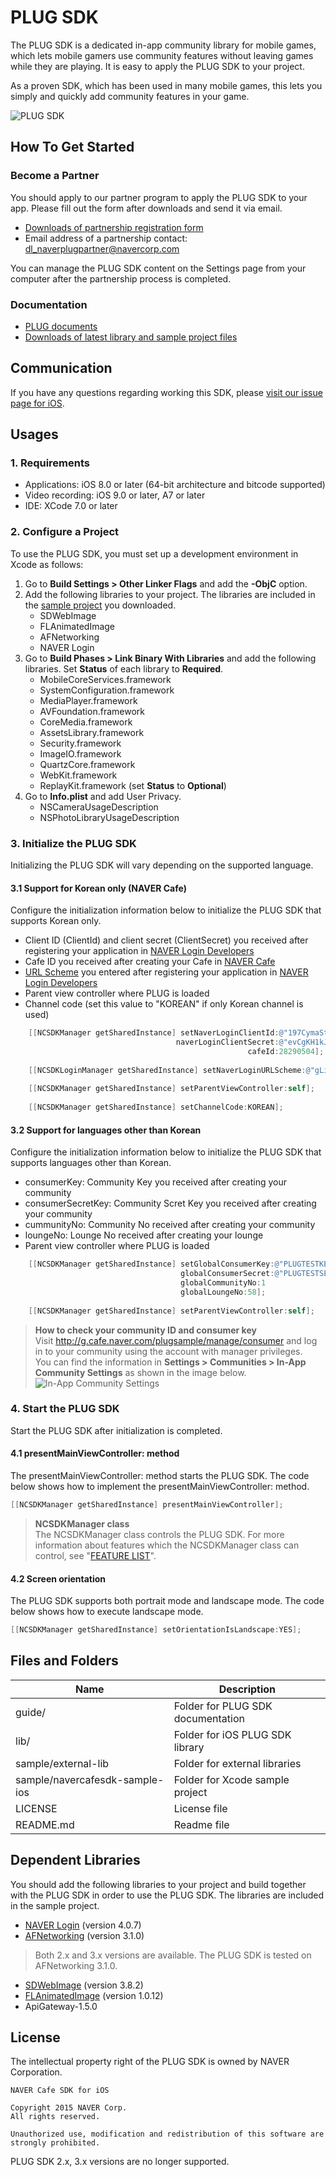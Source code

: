 # PLUG SDK

The PLUG SDK is a dedicated in-app community library for mobile games, which lets mobile gamers use community features without leaving games while they are playing. It is easy to apply the PLUG SDK  to your project.

As a proven SDK, which has been used in many mobile games, this lets you simply and quickly add community features in your game.
 
![PLUG SDK](http://static.naver.net/m/cafe/glink/promotion/cafe_sdk_open/img_intro1_20151111.png)

## How To Get Started 

### Become a Partner

You should apply to our partner program to apply the PLUG SDK to your app. Please fill out the form after downloads and send it via email.

- [Downloads of partnership registration form](https://github.com/naver/cafe-sdk-android/raw/master/guide/alliance/%EB%84%A4%EC%9D%B4%EB%B2%84%EC%B9%B4%ED%8E%98SDK_%EC%A0%9C%ED%9C%B4%EC%96%91%EC%8B%9D_%EA%B2%8C%EC%9E%84%EC%82%AC%EB%AA%85_%EA%B2%8C%EC%9E%84%EB%AA%85_ver.2.0.0.xlsx)
- Email address of a partnership contact: <a href="mailto:dl_naverplugpartner@navercorp.com">dl_naverplugpartner@navercorp.com</a>

You can manage the PLUG SDK content on the Settings page from your computer after the partnership process is completed.

### Documentation

- [PLUG documents](https://www.gitbook.com/book/plug/plug-sdk-ios/details/en)
- [Downloads of latest library and sample project files](https://github.com/naver/cafe-sdk-ios/archive/master.zip)

## Communication

If you have any questions regarding working this SDK, please [visit our issue page for iOS](https://github.com/naver/cafe-sdk-ios/issues).

## Usages

### 1. Requirements

- Applications: iOS 8.0 or later (64-bit architecture and bitcode supported)
- Video recording: iOS 9.0 or later, A7 or later
- IDE: XCode 7.0 or later

### 2. Configure a Project

To use the PLUG SDK, you must set up a development environment in Xcode as follows:

1. Go to **Build Settings > Other Linker Flags** and add the **-ObjC** option.  
2. Add the following libraries to your project. The libraries are included in the [sample project](https://github.com/naver/cafe-sdk-ios/archive/master.zip) you downloaded.    
    - SDWebImage  
    - FLAnimatedImage  
    - AFNetworking  
    - NAVER Login  
3. Go to **Build Phases > Link Binary With Libraries** and add the following libraries. Set **Status** of each library to **Required**.
    - MobileCoreServices.framework
    - SystemConfiguration.framework
    - MediaPlayer.framework
    - AVFoundation.framework
    - CoreMedia.framework
    - AssetsLibrary.framework
    - Security.framework
    - ImageIO.framework
    - QuartzCore.framework
    - WebKit.framework
    - ReplayKit.framework (set **Status** to **Optional**)
4. Go to **Info.plist** and add User Privacy.
    - NSCameraUsageDescription
    - NSPhotoLibraryUsageDescription
    
### 3. Initialize the PLUG SDK

Initializing the PLUG SDK will vary depending on the supported language.

#### 3.1 Support for Korean only (NAVER Cafe)

Configure the initialization information below to initialize the PLUG SDK that supports Korean only.

- Client ID (ClientId) and client secret (ClientSecret) you received after registering your application in [NAVER Login Developers](https://developers.naver.com/apps/#/register?api=nvlogin)
- Cafe ID you received after creating your Cafe in [NAVER Cafe](http://section.cafe.naver.com/)
- [URL Scheme](https://developers.naver.com/apps/#/myapps) you entered after registering your application in [NAVER Login Developers](https://developers.naver.com/apps/#/register?api=nvlogin)
- Parent view controller where PLUG is loaded
- Channel code (set this value to "KOREAN" if only Korean channel is used)

```objective-c
    [[NCSDKManager getSharedInstance] setNaverLoginClientId:@"197CymaStozo7X5r2qR5"
                                     naverLoginClientSecret:@"evCgKH1kJL"
                                                     cafeId:28290504];
                                                     
    [[NCSDKLoginManager getSharedInstance] setNaverLoginURLScheme:@"gLinkSample"];
    
    [[NCSDKManager getSharedInstance] setParentViewController:self];
    
    [[NCSDKManager getSharedInstance] setChannelCode:KOREAN];
```

#### 3.2 Support for languages other than Korean

Configure the initialization information below to initialize the PLUG SDK that supports languages other than Korean.

- consumerKey: Community Key you received after creating your community
- consumerSecretKey: Community Scret Key you received after creating your community
- cummunityNo: Community No received after creating your community
- loungeNo: Lounge No received after creating your lounge
- Parent view controller where PLUG is loaded

```objective-c
    [[NCSDKManager getSharedInstance] setGlobalConsumerKey:@"PLUGTESTKEY"
                                      globalConsumerSecret:@"PLUGTESTSECRET"
                                      globalCommunityNo:1
                                      globalLoungeNo:58];
                                              
    [[NCSDKManager getSharedInstance] setParentViewController:self];
```

> **How to check your community ID and consumer key**  
> Visit http://g.cafe.naver.com/plugsample/manage/consumer and log in to your community using the account with manager privileges.  
> You can find the information in **Settings > Communities > In-App Community Settings** as shown in the image below.   
> ![In-App Community Settings](https://plug.gitbooks.io/plug-sdk-android/content/assets/wiki-plug-setting.png)

### 4. Start the PLUG SDK

Start the PLUG SDK after initialization is completed.

#### 4.1 presentMainViewController: method

The presentMainViewController: method starts the PLUG SDK. The code below shows how to implement the presentMainViewController: method.

```objective-c
[[NCSDKManager getSharedInstance] presentMainViewController];

```

> **NCSDKManager class**  
> The NCSDKManager class controls the PLUG SDK. For more information about features which the NCSDKManager class can control, see "[FEATURE LIST](https://plug.gitbooks.io/plug-sdk-ios/content/en/index.html)".

#### 4.2 Screen orientation

The  PLUG SDK supports both portrait mode and landscape mode. The code below shows how to execute landscape mode.

```objective-c
[[NCSDKManager getSharedInstance] setOrientationIsLandscape:YES];

```

## Files and Folders 

|Name	|Description|
|---|---|
|guide/	|Folder for PLUG SDK documentation|
|lib/	|Folder for iOS PLUG SDK library|
|sample/external-lib	|Folder for external libraries|
|sample/navercafesdk-sample-ios	|Folder for Xcode sample project|
|LICENSE 	|License file|
|README.md	|Readme file|

## Dependent Libraries  

You should add the following libraries to your project and build together with the PLUG SDK in order to use the PLUG SDK. The libraries are included in the sample project.

- [NAVER Login](https://nid.naver.com/devcenter/docs.nhn?menu=IOS) (version 4.0.7)
- [AFNetworking](https://github.com/AFNetworking/AFNetworking) (version 3.1.0)

> Both 2.x and 3.x versions are available. The PLUG SDK is tested on AFNetworking 3.1.0.

- [SDWebImage](https://github.com/rs/SDWebImage) (version 3.8.2)
- [FLAnimatedImage](https://github.com/Flipboard/FLAnimatedImage) (version 1.0.12)
- ApiGateway-1.5.0

## License 

The intellectual property right of the PLUG SDK is owned by NAVER Corporation.

```
NAVER Cafe SDK for iOS

Copyright 2015 NAVER Corp.
All rights reserved.

Unauthorized use, modification and redistribution of this software are strongly prohibited.
```

 PLUG SDK 2.x, 3.x versions are no longer supported.
